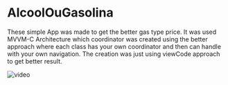 # AlcoolOuGasolina
These simple App was made to get the better gas type price. It was used MVVM-C Architecture which coordinator was created using the better approach where each class has your own coordinator and then can handle with your own navigation. The creation was just using viewCode approach to get better result.

![video](https://github.com/thiagomdev/AlcoolOuGasolina/assets/67831549/bd90e940-fceb-402d-a7ed-c559908661c9)
